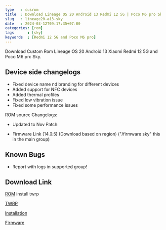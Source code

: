 ```yaml
---
type   : cusrom
title  : Download Lineage OS 20 Android 13 Redmi 12 5G | Poco M6 pro Sky
slug   : lineage20-a13-sky
date   : 2024-03-12T09:17:35+07:00
categories: [rom]
tags      : [sky]
keywords  : [Redmi 12 5G and Poco M6 pro]
---
```


Download Custom Rom Lineage OS 20 Android 13 Xiaomi Redmi 12 5G and Poco M6 pro Sky.

## Device side changelogs
- Fixed device name nd branding for different devices
- Added support for NFC devices
- Added thermal profiles 
- Fixed low vibration issue
- Fixed some performance issues

ROM source Changelogs: 
- Updated to Nov Patch

- Firmware Link (14.0.5)
(Download based on region)
("/firmware sky" this in the main group)

## Known Bugs
- Report with logs in supported group!


## Download Link
[ROM](https://sourceforge.net/projects/redmi12-sky/files/lineage-20.0-20231119-UNOFFICIAL-sky.zip/download) install twrp

[TWRP](https://sourceforge.net/projects/sheshu/files/sky/TWRP/)

[Installation](https://telegra.ph/Flashing-Guide-for-Lineage-OS-200-09-13)

[Firmware](https://xiaomifirmwareupdater.com/archive/firmware/sky/)

